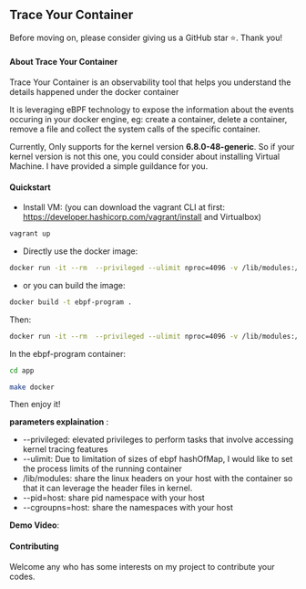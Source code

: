 ## Trace Your Container

Before moving on, please consider giving us a GitHub star ⭐️. Thank you!

#### About Trace Your Container

Trace Your Container is an observability tool that helps you understand the details happened under the docker container

It is leveraging eBPF technology to expose the information about the events occuring in your docker engine, eg: create a container, delete a container, remove a file and collect the system calls of the specific container. 

Currently, Only supports for the kernel version **6.8.0-48-generic**. So if your kernel version is not this one, you could consider about installing Virtual Machine. I have provided a simple guildance for you. 

#### Quickstart
* Install VM: (you can download the vagrant CLI at first: https://developer.hashicorp.com/vagrant/install  and Virtualbox)
```bash
vagrant up
```

* Directly use the docker image: 
```bash
docker run -it --rm  --privileged --ulimit nproc=4096 -v /lib/modules:/lib/modules:ro -v /etc/localtime:/etc/localtime:ro -v /sys/fs/bpf:/sys/fs/bpf --pid=host --cgroupns=host  tonyliu666/ebpf-for-mac:v1
```
* or you can build the image: 
```bash
docker build -t ebpf-program .
```
Then: 
```bash
docker run -it --rm  --privileged --ulimit nproc=4096 -v /lib/modules:/lib/modules:ro -v /etc/localtime:/etc/localtime:ro --pid=host --cgroupns=host  ebpf-program
```
In the ebpf-program container: 
```bash
cd app 
```
```bash
make docker
```

Then enjoy it! 

**parameters explaination** : 
* --privileged: elevated privileges to perform tasks that involve accessing kernel tracing features
* --ulimit: Due to limitation of sizes of ebpf hashOfMap, I would like to set the process limits of the running container
* /lib/modules: share the linux headers on your host with the container so that it can leverage the header files in kernel. 
* --pid=host: share pid namespace with your host
* --cgroupns=host: share the namespaces with your host

**Demo Video**: 

#### Contributing
Welcome any who has some interests on my project to contribute your codes. 